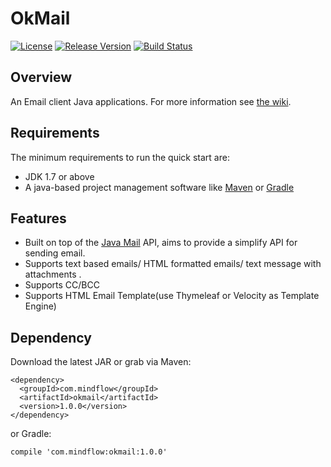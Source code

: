 # OkMail
[![License](https://img.shields.io/badge/license-Apache%202-green.svg)](https://www.apache.org/licenses/LICENSE-2.0) [![Release Version](https://img.shields.io/badge/release-1.0.0-red.svg)](https://github.com/TiFG/okmail/releases) [![Build Status](https://travis-ci.org/TiFG/okmail.svg?branch=master)](https://travis-ci.org/TiFG/okmail)

## Overview
An Email client Java applications. For more information see [the wiki](https://github.com/TiFG/okmail/wiki).

## Requirements
The minimum requirements to run the quick start are:
* JDK 1.7 or above
* A java-based project management software like [Maven](https://maven.apache.org/) or [Gradle](http://gradle.org/)

## Features
* Built on top of the [Java Mail](https://javaee.github.io/javamail/) API, aims to provide a simplify API for sending email.
* Supports text based emails/ HTML formatted emails/ text message with attachments .
* Supports CC/BCC
* Supports HTML Email Template(use Thymeleaf or Velocity as Template Engine)

## Dependency
Download the latest JAR or grab via Maven:
```
<dependency>
  <groupId>com.mindflow</groupId>
  <artifactId>okmail</artifactId>
  <version>1.0.0</version>
</dependency>
```
or Gradle:
```
compile 'com.mindflow:okmail:1.0.0'
```
